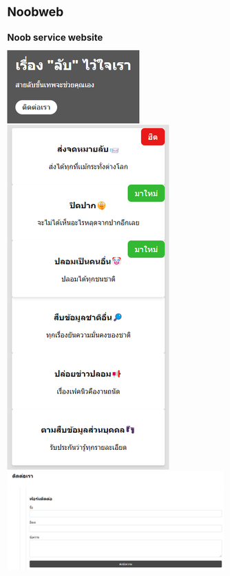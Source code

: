 # Noobweb
## Noob service website
![ตัวอย่าง1](/img/web1.png)
![ตัวอย่าง2](/img/web2.png)
![ตัวอย่าง3](/img/web3.png)